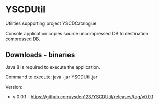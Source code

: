 # YSCDUtil
Utilities supporting project YSCDCatalogue

Console application copies source uncompressed DB to destination compressed DB.


## Downloads - binaries ##
Java 8 is required to execute the application.

Command to execute:
java -jar YSCDUtil.jar <src folder> <dst folder>

Version:
* v 0.0.1 - https://github.com/ysden123/YSCDUtil/releases/tag/v0.0.1
